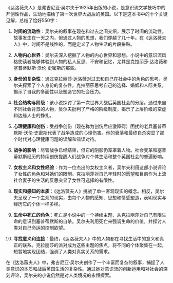 《达洛薇夫人》是弗吉尼亚·吴尔夫于1925年出版的小说，是意识流文学技巧中的开创性作品，生动地描绘了第一次世界大战后的英国。以下是这本书中的十个关键见解，总结了恰好550字：

1. **时间的流动性**：吴尔夫的叙事在现在和过去之间交织，展示了时间的流动性。故事发生在一天之内，但通过人物的思想，我们穿越了几十年。在《达洛薇夫人》中，时间不是线性的，而是定义了人物生活的片段拼贴。

2. **人物内心世界**：吴尔夫深入挖掘了人物的内心世界和思想。小说中的意识流风格使读者能够体验到人物的私人反思、不安和记忆，尤其是克拉丽莎·达洛薇和塞普蒂默斯·沃伦·史密斯的那些。

3. **身份的复杂性**：通过克拉丽莎·达洛薇对过去和自己在社会中的角色的思考，吴尔夫探索了个人身份的复杂性。克拉丽莎思考自己的选择、婚姻和人际关系，揭示了自我的多面性以及塑造它的社会压力。

4. **社会结构与阶级**：该小说探讨了第一次世界大战后英国社会的分层。通过来自不同社会背景的人物，吴尔夫批判了严格的阶级制度，揭示了上层阶级的空虚和边缘人士的挣扎。

5. **心理健康和创伤**：受战争创伤（现在称为创伤后应激障碍）困扰的老兵塞普蒂默斯·沃伦·史密斯代表了战争造成的心理伤害。他的衰落和最终自杀突显了那个时代对心理健康问题的误解和错误对待。

6. **战争的影响**：尽管战争已经结束，但它的阴影仍笼罩着人物。社会变革和塞普蒂默斯经历的持续创伤提醒人们战争对个体生活和整个英国社会的普遍影响。

7. **女权主义和女性经验**：作为一位杰出的女权主义者，吴尔夫利用这部小说评论了女性的角色和对她们的限制。克拉丽莎对自己年轻时的愿望和目前作为上流社会妻子的生活的反思突显了女性可选择的有限性。

8. **现实和感知的本质**：《达洛薇夫人》挑战了单一客观现实的概念。相反，吴尔夫呈现了一个主观的现实，由每个人物的感知、思想和情感塑造，表明现实与经历它的个体一样多样。

9. **生命中死亡的角色**：死亡是小说中的一个持续主题，从克拉丽莎对自己有限生命的意识到塞普蒂默斯的自杀。吴尔夫利用死亡来强调生命的价值，并探讨人类对自己命运的控制欲望。

10. **寻找意义和连接**：最终，《达洛薇夫人》中的人物都在寻找生活中的意义和真正的联系。克拉丽莎的派对成为这些主题的焦点，将不同的个体聚集在一起，短暂地实现团结，强调了人类对真实关系的需求。

在《达洛薇夫人》中，弗吉尼亚·吴尔夫创作了一个丰富而复杂的叙事，捕捉了人类意识的本质和战后英国生活的复杂性。通过她对意识流的创新运用和对社会的深刻评论，吴尔夫的小说仍然是对人类境况的永恒探索。